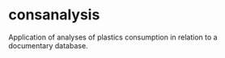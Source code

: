 # consanalysis
Application of analyses of plastics consumption in relation to a documentary database.
